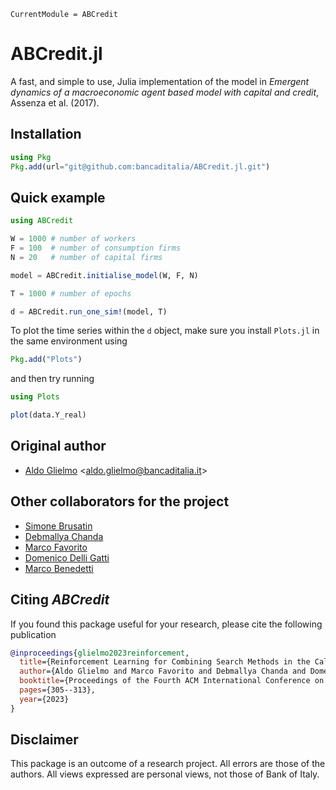 ```@meta
CurrentModule = ABCredit 
```

# ABCredit.jl

A fast, and simple to use, Julia implementation of the model in _Emergent dynamics of a macroeconomic agent based model with capital and credit_, Assenza et al. (2017).

## Installation

```julia
using Pkg
Pkg.add(url="git@github.com:bancaditalia/ABCredit.jl.git")
```

## Quick example

```julia
using ABCredit

W = 1000 # number of workers
F = 100  # number of consumption firms
N = 20   # number of capital firms

model = ABCredit.initialise_model(W, F, N)

T = 1000 # number of epochs

d = ABCredit.run_one_sim!(model, T)
```

To plot the time series within the `d` object, make sure you install `Plots.jl` in the same environment using

```julia
Pkg.add("Plots")
```

and then try running

```julia
using Plots

plot(data.Y_real)
```

## Original author

- [Aldo Glielmo](https://github.com/AldoGl) <[aldo.glielmo@bancaditalia.it](mailto:aldo.glielmo@bancaditalia.it)>

## Other collaborators for the project

- [Simone Brusatin](https://github.com/Brusa99)
- [Debmallya Chanda](https://github.com/Debchanda93)
- [Marco Favorito](https://github.com/marcofavorito)
- [Domenico Delli Gatti](https://docenti.unicatt.it/ppd2/en/docenti/03684/domenico-delli-gatti/profilo)
- [Marco Benedetti](https://www.bankit.art/people/marco-benedetti)

## Citing _ABCredit_

If you found this package useful for your research, please cite the following publication

```bib
@inproceedings{glielmo2023reinforcement,
  title={Reinforcement Learning for Combining Search Methods in the Calibration of Economic ABMs},
  author={Aldo Glielmo and Marco Favorito and Debmallya Chanda and Domenico Delli Gatti},
  booktitle={Proceedings of the Fourth ACM International Conference on AI in Finance},
  pages={305--313},
  year={2023}
}
```

## Disclaimer

This package is an outcome of a research project. All errors are those of
the authors. All views expressed are personal views, not those of Bank of Italy.
